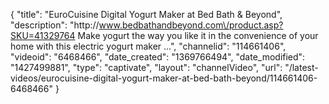 {
    "title": "EuroCuisine Digital Yogurt Maker at Bed Bath & Beyond",
    "description": "http:\/\/www.bedbathandbeyond.com\/product.asp?SKU=41329764 Make yogurt the way you like it in the convenience of your home with this electric yogurt maker ...",
    "channelid": "114661406",
    "videoid": "6468466",
    "date_created": "1369766494",
    "date_modified": "1427499881",
    "type": "captivate",
    "layout": "channelVideo",
    "url": "\/latest-videos\/eurocuisine-digital-yogurt-maker-at-bed-bath-beyond\/114661406-6468466"
}